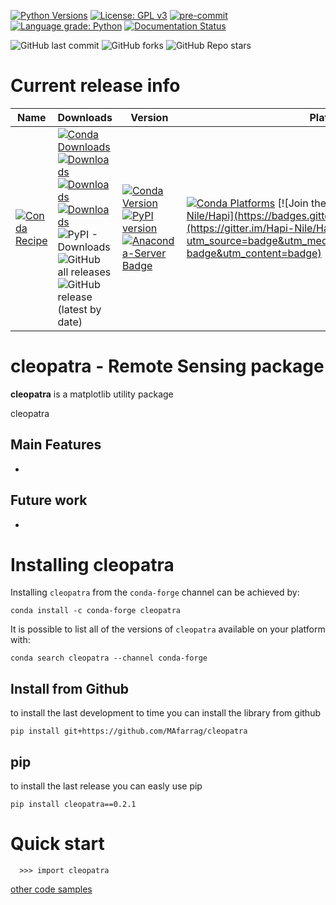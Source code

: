 [![Python Versions](https://img.shields.io/pypi/pyversions/cleopatra.png)](https://img.shields.io/pypi/pyversions/cleopatra)
[![License: GPL v3](https://img.shields.io/badge/License-GPLv3-blue.svg)](https://www.gnu.org/licenses/gpl-3.0)
[![pre-commit](https://img.shields.io/badge/pre--commit-enabled-brightgreen?logo=pre-commit&logoColor=white)](https://github.com/pre-commit/pre-commit)
[![Language grade: Python](https://img.shields.io/lgtm/grade/python/g/MAfarrag/cleopatra.svg?logo=lgtm&logoWidth=18)](https://lgtm.com/projects/g/MAfarrag/cleopatra/context:python)
[![Documentation Status](https://readthedocs.org/projects/cleopatra/badge/?version=latest)](https://cleopatra.readthedocs.io/en/latest/?badge=latest)


![GitHub last commit](https://img.shields.io/github/last-commit/MAfarrag/cleopatra)
![GitHub forks](https://img.shields.io/github/forks/MAfarrag/cleopatra?style=social)
![GitHub Repo stars](https://img.shields.io/github/stars/MAfarrag/cleopatra?style=social)


Current release info
====================

| Name | Downloads                                                                                                                                                                                                                                                                                                                                                                                                                                                                                                                                                                                                                                                                                                                                                                          | Version | Platforms |
| --- |------------------------------------------------------------------------------------------------------------------------------------------------------------------------------------------------------------------------------------------------------------------------------------------------------------------------------------------------------------------------------------------------------------------------------------------------------------------------------------------------------------------------------------------------------------------------------------------------------------------------------------------------------------------------------------------------------------------------------------------------------------------------------------| --- | --- |
| [![Conda Recipe](https://img.shields.io/badge/recipe-cleopatra-green.svg)](https://anaconda.org/conda-forge/cleopatra) | [![Conda Downloads](https://img.shields.io/conda/dn/conda-forge/cleopatra.svg)](https://anaconda.org/conda-forge/cleopatra) [![Downloads](https://pepy.tech/badge/cleopatra)](https://pepy.tech/project/cleopatra) [![Downloads](https://pepy.tech/badge/cleopatra/month)](https://pepy.tech/project/cleopatra)  [![Downloads](https://pepy.tech/badge/cleopatra/week)](https://pepy.tech/project/cleopatra)  ![PyPI - Downloads](https://img.shields.io/pypi/dd/cleopatra?color=blue&style=flat-square) ![GitHub all releases](https://img.shields.io/github/downloads/MAfarrag/cleopatra/total) ![GitHub release (latest by date)](https://img.shields.io/github/downloads/MAfarrag/cleopatra/0.1.0/total) | [![Conda Version](https://img.shields.io/conda/vn/conda-forge/cleopatra.svg)](https://anaconda.org/conda-forge/cleopatra) [![PyPI version](https://badge.fury.io/py/cleopatra.svg)](https://badge.fury.io/py/cleopatra) [![Anaconda-Server Badge](https://anaconda.org/conda-forge/cleopatra/badges/version.svg)](https://anaconda.org/conda-forge/cleopatra) | [![Conda Platforms](https://img.shields.io/conda/pn/conda-forge/cleopatra.svg)](https://anaconda.org/conda-forge/cleopatra) [![Join the chat at https://gitter.im/Hapi-Nile/Hapi](https://badges.gitter.im/Hapi-Nile/Hapi.svg)](https://gitter.im/Hapi-Nile/Hapi?utm_source=badge&utm_medium=badge&utm_campaign=pr-badge&utm_content=badge) |

cleopatra - Remote Sensing package
=====================================================================
**cleopatra** is a matplotlib utility package

cleopatra

Main Features
-------------
  -


Future work
-------------
  -



Installing cleopatra
===============

Installing `cleopatra` from the `conda-forge` channel can be achieved by:

```
conda install -c conda-forge cleopatra
```

It is possible to list all of the versions of `cleopatra` available on your platform with:

```
conda search cleopatra --channel conda-forge
```

## Install from Github
to install the last development to time you can install the library from github
```
pip install git+https://github.com/MAfarrag/cleopatra
```

## pip
to install the last release you can easly use pip
```
pip install cleopatra==0.2.1
```

Quick start
===========

```
  >>> import cleopatra
```

[other code samples](https://cleopatra.readthedocs.io/en/latest/?badge=latest)
